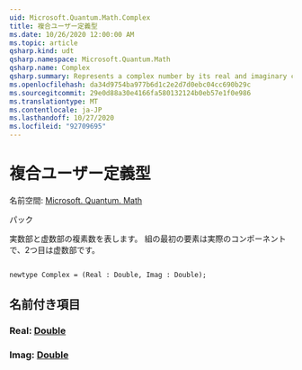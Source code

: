 ```yaml
---
uid: Microsoft.Quantum.Math.Complex
title: 複合ユーザー定義型
ms.date: 10/26/2020 12:00:00 AM
ms.topic: article
qsharp.kind: udt
qsharp.namespace: Microsoft.Quantum.Math
qsharp.name: Complex
qsharp.summary: Represents a complex number by its real and imaginary components. The first element of the tuple is the real component, the second one - the imaginary component.
ms.openlocfilehash: da34d9754ba977b6d1c2e2d7d0ebc04cc690b29c
ms.sourcegitcommit: 29e0d88a30e4166fa580132124b0eb57e1f0e986
ms.translationtype: MT
ms.contentlocale: ja-JP
ms.lasthandoff: 10/27/2020
ms.locfileid: "92709695"
---
```

# <a name="complex-user-defined-type"></a>複合ユーザー定義型

名前空間: [Microsoft. Quantum. Math](xref:Microsoft.Quantum.Math)

パック [](https://nuget.org/packages/)


実数部と虚数部の複素数を表します。
組の最初の要素は実際のコンポーネントで、2つ目は虚数部です。

```qsharp

newtype Complex = (Real : Double, Imag : Double);
```



## <a name="named-items"></a>名前付き項目

### <a name="real--double"></a>Real: [Double](xref:microsoft.quantum.lang-ref.double)


### <a name="imag--double"></a>Imag: [Double](xref:microsoft.quantum.lang-ref.double)

